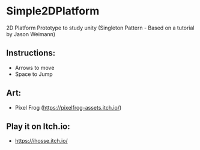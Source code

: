 # Simple2DPlatform
2D Platform Prototype to study unity (Singleton Pattern - Based on a tutorial by  Jason Weimann)

## Instructions:
- Arrows to move
- Space to Jump

## Art: 
- Pixel Frog (https://pixelfrog-assets.itch.io/)

## Play it on Itch.io: 
- https://ihosse.itch.io/

